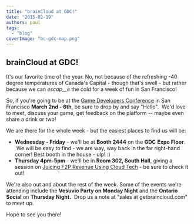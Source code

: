 ```yaml
---
title: "brainCloud at GDC!"
date: "2015-02-19"
authors: paul
tags: 
  - "blog"
coverImage: "bc-gdc-map.png"
---
```


## brainCloud at GDC!

It's our favorite time of the year. No, not because of the refreshing -40 degree temperatures of Canada's Capital - though that's swell - but rather because we can _escap__e_ the cold for a week of fun in San Francisco!

So, if you're going to be at the [Game Developers Conference](http://www.gdconf.com/) in San Francisco **March 2nd - 6th**, be sure to drop by and say "Hello".  We'd love to meet, discuss your game, get feedback on the platform -- maybe even share a drink or two!

We are there for the whole week - but the easiest places to find us will be:

- **Wednesday - Friday** - we'll be at **Booth 2444** on the **GDC** **Expo Floor**.  We will be easy to find - we are way, way back in the far right-hand corner! Best booth in the house - ulp! :)
- **Thursday 4pm-5pm** - we'll be in **Room 302, South Hall**, giving a session on [Juicing F2P Revenue Using Cloud Tech](http://schedule.gdconf.com/session/juice-your-f2p-revenue-using-cloud-tech-without-advertising-presented-by-braincloud) - be sure to check it out!

We're also out and about the rest of the week. Some of the events we're attending include the **Vesuvio Party on Monday Night** and the **Ontario Social** on **Thursday Night.**  Drop us a note at "sales at getbraincloud.com" to meet up.

Hope to see you there!
